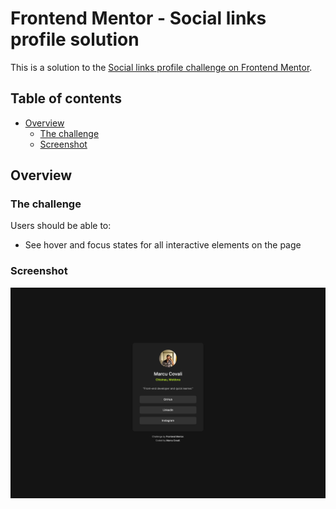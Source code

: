 # Frontend Mentor - Social links profile solution

This is a solution to the [Social links profile challenge on Frontend Mentor](https://www.frontendmentor.io/challenges/social-links-profile-UG32l9m6dQ).

## Table of contents

- [Overview](#overview)
  - [The challenge](#the-challenge)
  - [Screenshot](#screenshot)

## Overview

### The challenge

Users should be able to:

- See hover and focus states for all interactive elements on the page

### Screenshot

![Screenshot of the final product](./assets/images/Final.png)
